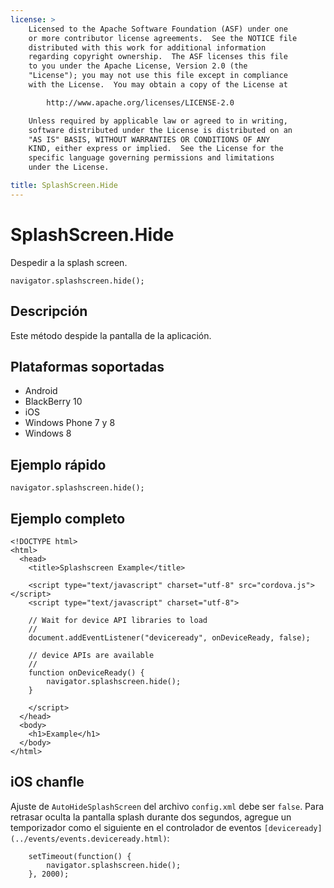 ```yaml
---
license: >
    Licensed to the Apache Software Foundation (ASF) under one
    or more contributor license agreements.  See the NOTICE file
    distributed with this work for additional information
    regarding copyright ownership.  The ASF licenses this file
    to you under the Apache License, Version 2.0 (the
    "License"); you may not use this file except in compliance
    with the License.  You may obtain a copy of the License at

        http://www.apache.org/licenses/LICENSE-2.0

    Unless required by applicable law or agreed to in writing,
    software distributed under the License is distributed on an
    "AS IS" BASIS, WITHOUT WARRANTIES OR CONDITIONS OF ANY
    KIND, either express or implied.  See the License for the
    specific language governing permissions and limitations
    under the License.

title: SplashScreen.Hide
---
```


# SplashScreen.Hide

Despedir a la splash screen.

    navigator.splashscreen.hide();
    

## Descripción

Este método despide la pantalla de la aplicación.

## Plataformas soportadas

*   Android
*   BlackBerry 10
*   iOS
*   Windows Phone 7 y 8
*   Windows 8

## Ejemplo rápido

    navigator.splashscreen.hide();
    

## Ejemplo completo

    <!DOCTYPE html>
    <html>
      <head>
        <title>Splashscreen Example</title>
    
        <script type="text/javascript" charset="utf-8" src="cordova.js"></script>
        <script type="text/javascript" charset="utf-8">
    
        // Wait for device API libraries to load
        //
        document.addEventListener("deviceready", onDeviceReady, false);
    
        // device APIs are available
        //
        function onDeviceReady() {
            navigator.splashscreen.hide();
        }
    
        </script>
      </head>
      <body>
        <h1>Example</h1>
      </body>
    </html>
    

## iOS chanfle

Ajuste de `AutoHideSplashScreen` del archivo `config.xml` debe ser `false`. Para retrasar oculta la pantalla splash durante dos segundos, agregue un temporizador como el siguiente en el controlador de eventos `[deviceready](../events/events.deviceready.html)`:

        setTimeout(function() {
            navigator.splashscreen.hide();
        }, 2000);